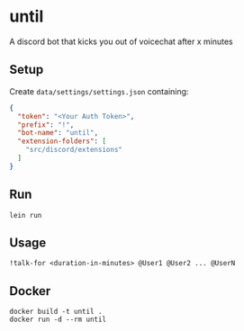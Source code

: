 # until

A discord bot that kicks you out of voicechat after x minutes

## Setup

Create `data/settings/settings.json` containing:

```json
{
  "token": "<Your Auth Token>",
  "prefix": "!",
  "bot-name": "until",
  "extension-folders": [
    "src/discord/extensions"
  ]
}
```

## Run

```shell
lein run
```

## Usage

```shell
!talk-for <duration-in-minutes> @User1 @User2 ... @UserN
```

## Docker

```shell
docker build -t until .
docker run -d --rm until
```
